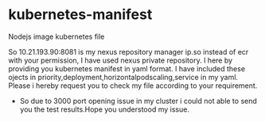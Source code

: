 # kubernetes-manifest
Nodejs image kubernetes file


So  10.21.193.90:8081 is my nexus repository manager ip.so instead of ecr with your permission, I have used nexus private repository.
I here by providing you kubernetes manifest in yaml format.
I have included these ojects in priority,deployment,horizontalpodscaling,service in my yaml.
Please i hereby request you to check my file according to your requirement.

* So due to 3000 port opening issue in my cluster i could not able to send you the test results.Hope you understood my issue.


